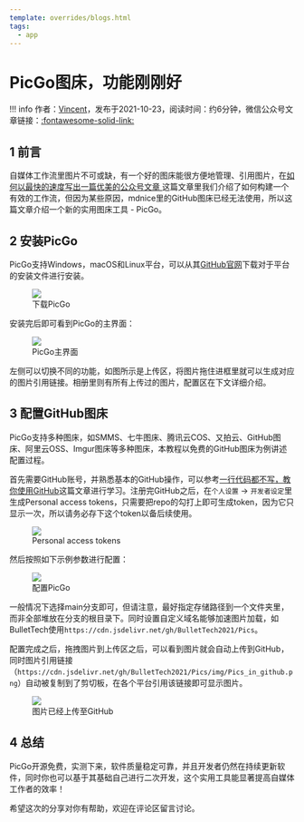 ```yaml
---
template: overrides/blogs.html
tags:
  - app
---
```


# PicGo图床，功能刚刚好

!!! info
    作者：[Vincent](https://github.com/Realvincentyuan)，发布于2021-10-23，阅读时间：约6分钟，微信公众号文章链接：[:fontawesome-solid-link:](https://mp.weixin.qq.com/s?__biz=MzI4Mjk3NzgxOQ==&mid=2247484683&idx=1&sn=c10b2681b8373cc649b3daf0131f78fc&chksm=eb90f67fdce77f69547929129540aa4d08f2a911a02f6107c83812d32590b3364025953538ef&token=1915865602&lang=zh_CN#rd)

## 1 前言

自媒体工作流里图片不可或缺，有一个好的图床能很方便地管理、引用图片，在[如何以最快的速度写出一篇优美的公众号文章
](https://mp.weixin.qq.com/s/waCqTAo70jK9J0kscOfz-g)这篇文章里我们介绍了如何构建一个有效的工作流，但因为某些原因，mdnice里的GitHub图床已经无法使用，所以这篇文章介绍一个新的实用图床工具 - PicGo。

## 2 安装PicGo

PicGo支持Windows，macOS和Linux平台，可以从其[GitHub官网](https://github.com/Molunerfinn/PicGo/releases 'PicGo GitHub官网')下载对于平台的安装文件进行安装。

<figure>
  <img src="https://cdn.jsdelivr.net/gh/BulletTech2021/Pics/img/下载PicGo.png"  />
  <figcaption>下载PicGo</figcaption>
</figure>

安装完后即可看到PicGo的主界面：


<figure>
  <img src="https://cdn.jsdelivr.net/gh/BulletTech2021/Pics/img/PicGo主界面.png"  />
  <figcaption>PicGo主界面</figcaption>
</figure>

左侧可以切换不同的功能，如图所示是上传区，将图片拖住进框里就可以生成对应的图片引用链接。相册里则有所有上传过的图片，配置区在下文详细介绍。

## 3 配置GitHub图床

PicGo支持多种图床，如SMMS、七牛图床、腾讯云COS、又拍云、GitHub图床、阿里云OSS、Imgur图床等多种图床，本教程以免费的GitHub图床为例讲述配置过程。

首先需要GitHub账号，并熟悉基本的GitHub操作，可以参考[一行代码都不写，教你使用GitHub](https://mp.weixin.qq.com/s?__biz=MzI4Mjk3NzgxOQ==&mid=2247484191&idx=1&sn=73a2aae2e46b2a836729c636b937f2ef&chksm=eb90f06bdce7797d71dee815e283559f05d0db8dcab9c6430c856a8da05aa79617a9c0eee39f&token=1915865602&lang=zh_CN#rd)这篇文章进行学习。注册完GitHub之后，在`个人设置` -> `开发者设定`里生成Personal access tokens，只需要把repo的勾打上即可生成token，因为它只显示一次，所以请务必存下这个token以备后续使用。

<figure>
  <img src="https://cdn.jsdelivr.net/gh/BulletTech2021/Pics/img/Personal_access_tokens.png"  />
  <figcaption>Personal access tokens</figcaption>
</figure>

然后按照如下示例参数进行配置：

<figure>
  <img src="https://cdn.jsdelivr.net/gh/BulletTech2021/Pics/img/配置PicGo.png"  />
  <figcaption>配置PicGo</figcaption>
</figure>

一般情况下选择main分支即可，但请注意，最好指定存储路径到一个文件夹里，而非全部堆放在分支的根目录下。同时设置自定义域名能够加速图片加载，如BulletTech使用`https://cdn.jsdelivr.net/gh/BulletTech2021/Pics`。

配置完成之后，拖拽图片到上传区之后，可以看到图片就会自动上传到GitHub，同时图片引用链接（`https://cdn.jsdelivr.net/gh/BulletTech2021/Pics/img/Pics_in_github.png`）自动被复制到了剪切板，在各个平台引用该链接即可显示图片。

<figure>
  <img src="https://cdn.jsdelivr.net/gh/BulletTech2021/Pics/img/Pics_in_github.png"  />
  <figcaption>图片已经上传至GitHub</figcaption>
</figure>


## 4 总结

PicGo开源免费，实测下来，软件质量稳定可靠，并且开发者仍然在持续更新软件，同时你也可以基于其基础自己进行二次开发，这个实用工具能显著提高自媒体工作者的效率！

希望这次的分享对你有帮助，欢迎在评论区留言讨论。
